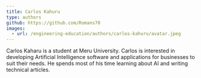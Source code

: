 ```yaml
---
title: Carlos Kahuru
type: authors
github: https://github.com/Romans70
images:
  - url: /engineering-education/authors/carlos-kahuru/avatar.jpeg 
---
```

Carlos Kaharu is a student at Meru University. Carlos is interested in developing Artificial Intelligence software and applications for businesses to suit their needs. He spends most of his time learning about AI and writing technical articles.
